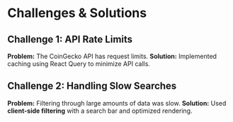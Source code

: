 # Challenges & Solutions

## Challenge 1: API Rate Limits
**Problem:** The CoinGecko API has request limits.
**Solution:** Implemented caching using React Query to minimize API calls.

## Challenge 2: Handling Slow Searches
**Problem:** Filtering through large amounts of data was slow.
**Solution:** Used **client-side filtering** with a search bar and optimized rendering.
